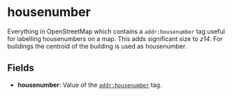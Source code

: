 # housenumber

Everything in OpenStreetMap which contains a `addr:housenumber` tag useful for labelling housenumbers on a map.
This adds significant size to *z14*. For buildings the centroid of the building is used as housenumber.

## Fields

- **housenumber**: Value of the [`addr:housenumber`](http://wiki.openstreetmap.org/wiki/Key:addr) tag.



